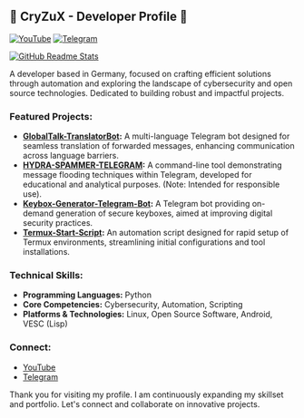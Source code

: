 ## 👋 CryZuX - Developer Profile 👋

[![YouTube](https://img.shields.io/badge/YouTube-CryZuX-red?style=for-the-badge&logo=youtube&logoColor=white)](https://youtube.com/c/cryzux)
[![Telegram](https://img.shields.io/badge/Telegram-@CRZX1337-blue?style=for-the-badge&logo=telegram&logoColor=white)](https://t.me/CRZX1337)

[![GitHub Readme Stats](https://github-readme-stats.vercel.app/api?username=CRZX1337&theme=dark&show_icons=true)](https://github.com/CRZX1337)

A developer based in Germany, focused on crafting efficient solutions through automation and exploring the landscape of cybersecurity and open source technologies.  Dedicated to building robust and impactful projects.

### Featured Projects:

*   **[GlobalTalk-TranslatorBot](https://github.com/CRZX1337/GlobalTalk-TranslatorBot):**  A multi-language Telegram bot designed for seamless translation of forwarded messages, enhancing communication across language barriers.
*   **[HYDRA-SPAMMER-TELEGRAM](https://github.com/CRZX1337/HYDRA-SPAMMER-TELEGRAM):**  A command-line tool demonstrating message flooding techniques within Telegram, developed for educational and analytical purposes. (Note: Intended for responsible use).
*   **[Keybox-Generator-Telegram-Bot](https://github.com/CRZX1337/Keybox-Generator-Telegram-Bot):**  A Telegram bot providing on-demand generation of secure keyboxes, aimed at improving digital security practices.
*   **[Termux-Start-Script](https://github.com/CRZX1337/Termux-Start-Script):**  An automation script designed for rapid setup of Termux environments, streamlining initial configurations and tool installations.

### Technical Skills:

*   **Programming Languages:** Python
*   **Core Competencies:** Cybersecurity, Automation, Scripting
*   **Platforms & Technologies:** Linux, Open Source Software, Android, VESC (Lisp)

### Connect:

*   [YouTube](https://youtube.com/c/cryzux)
*   [Telegram](https://t.me/CRZX1337)

Thank you for visiting my profile.  I am continuously expanding my skillset and portfolio.  Let's connect and collaborate on innovative projects.
